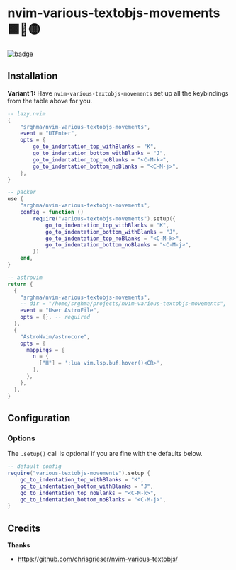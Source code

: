 <!-- LTeX: enabled=false -->

# nvim-various-textobjs-movements 🟪🔷🟡

<!-- LTeX: enabled=true -->
<a href="https://dotfyle.com/plugins/srghma/nvim-various-textobjs-movements">
<img alt="badge" src="https://dotfyle.com/plugins/srghma/nvim-various-textobjs-movements/shield"/></a>

## Installation

**Variant 1:** Have `nvim-various-textobjs-movements` set up all the keybindings from the
table above for you.

```lua
-- lazy.nvim
{
	"srghma/nvim-various-textobjs-movements",
	event = "UIEnter",
	opts = {
		go_to_indentation_top_withBlanks = "K",
		go_to_indentation_bottom_withBlanks = "J",
		go_to_indentation_top_noBlanks = "<C-M-k>",
		go_to_indentation_bottom_noBlanks = "<C-M-j>",
	},
}

-- packer
use {
	"srghma/nvim-various-textobjs-movements",
	config = function ()
		require("various-textobjs-movements").setup({
			go_to_indentation_top_withBlanks = "K",
			go_to_indentation_bottom_withBlanks = "J",
			go_to_indentation_top_noBlanks = "<C-M-k>",
			go_to_indentation_bottom_noBlanks = "<C-M-j>",
		})
	end,
}

-- astrovim
return {
  {
    "srghma/nvim-various-textobjs-movements",
    -- dir = "/home/srghma/projects/nvim-various-textobjs-movements",
    event = "User AstroFile",
	opts = {}, -- required
  },
  {
    "AstroNvim/astrocore",
    opts = {
      mappings = {
        n = {
          ["H"] = ':lua vim.lsp.buf.hover()<CR>',
        },
      },
    },
  },
}
```

## Configuration

### Options

The `.setup()` call is optional if you are fine with the defaults below.

```lua
-- default config
require("various-textobjs-movements").setup {
	go_to_indentation_top_withBlanks = "K",
	go_to_indentation_bottom_withBlanks = "J",
	go_to_indentation_top_noBlanks = "<C-M-k>",
	go_to_indentation_bottom_noBlanks = "<C-M-j>",
}
```

## Credits

**Thanks**

-   https://github.com/chrisgrieser/nvim-various-textobjs/
